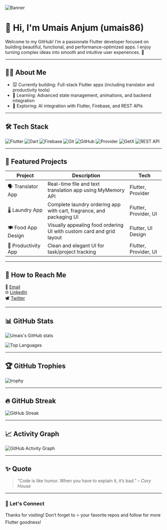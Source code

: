 <!-- Profile Banner -->
![Banner](https://www.canva.com/design/DAGzVeihN4o/35j06ZLJcFM-p-SL9gUXUw/view?utm_content=DAGzVeihN4o&utm_campaign=designshare&utm_medium=link2&utm_source=uniquelinks&utlId=h0e2bb01a63)

# 👋 Hi, I'm Umais Anjum (umais86)

Welcome to my GitHub! I'm a passionate Flutter developer focused on building beautiful, functional, and performance-optimized apps. I enjoy turning complex ideas into smooth and intuitive user experiences. 🚀

---

## 👨‍💼 About Me

- 🐭 Currently building: Full-stack Flutter apps (including translator and productivity tools)  
- 🌱 Learning: Advanced state management, animations, and backend integration  
- 🧠 Exploring: AI integration with Flutter, Firebase, and REST APIs  

---

## 🛠️ Tech Stack

![Flutter](https://img.shields.io/badge/Flutter-02569B?style=for-the-badge&logo=flutter&logoColor=white)
![Dart](https://img.shields.io/badge/Dart-0175C2?style=for-the-badge&logo=dart&logoColor=white)
![Firebase](https://img.shields.io/badge/Firebase-FFCA28?style=for-the-badge&logo=firebase&logoColor=black)
![Git](https://img.shields.io/badge/Git-F05032?style=for-the-badge&logo=git&logoColor=white)
![GitHub](https://img.shields.io/badge/GitHub-181717?style=for-the-badge&logo=github&logoColor=white)
![Provider](https://img.shields.io/badge/Provider-0A8F5C?style=for-the-badge&logo=provider&logoColor=white)
![GetX](https://img.shields.io/badge/GetX-9400D3?style=for-the-badge&logo=flutter&logoColor=white)
![REST API](https://img.shields.io/badge/REST%20API-1E90FF?style=for-the-badge)

---

## 💼 Featured Projects

| Project             | Description                                                          | Tech                  |
| ------------------- | -------------------------------------------------------------------- | --------------------- |
| 🗣️ Translator App  | Real-time file and text translation app using MyMemory API           | Flutter, Provider     |
| 🌡️ Laundry App     | Complete laundry ordering app with cart, fragrance, and packaging UI | Flutter, Provider, UI |
| 🍽️ Food App Design | Visually appealing food ordering UI with custom card and grid layout | Flutter, UI Design    |
| 🧠 Productivity App | Clean and elegant UI for task/project tracking                       | Flutter, Provider, UI |

---

## 📢 How to Reach Me

📧 [Email](mailto:umaisanjum8686@gmail.com)  
🌐 [LinkedIn](https://www.linkedin.com/in/umais-anjum/)  
🕊️ [Twitter](https://x.com/AnjumUmais)  

---

## 📊 GitHub Stats

![Umais's GitHub stats](https://github-readme-stats.vercel.app/api?username=umais86&show_icons=true&theme=radical)  

![Top Languages](https://github-readme-stats.vercel.app/api/top-langs/?username=umais86&layout=compact&theme=radical)  

---

## 🏆 GitHub Trophies

![trophy](https://github-profile-trophy.vercel.app/?username=umais86&theme=radical)

---

## 🔥 GitHub Streak

![GitHub Streak](https://streak-stats.demolab.com?user=umais86&theme=radical&hide_border=false)

---

## 📈 Activity Graph

![GitHub Activity Graph](https://github-readme-activity-graph.vercel.app/graph?username=umais86&theme=radical)

---

## ✨ Quote

> “Code is like humor. When you have to explain it, it’s bad.” – *Cory House*

---

### 🌟 Let's Connect

Thanks for visiting! Don’t forget to ⭐️ your favorite repos and follow for more Flutter goodness!
